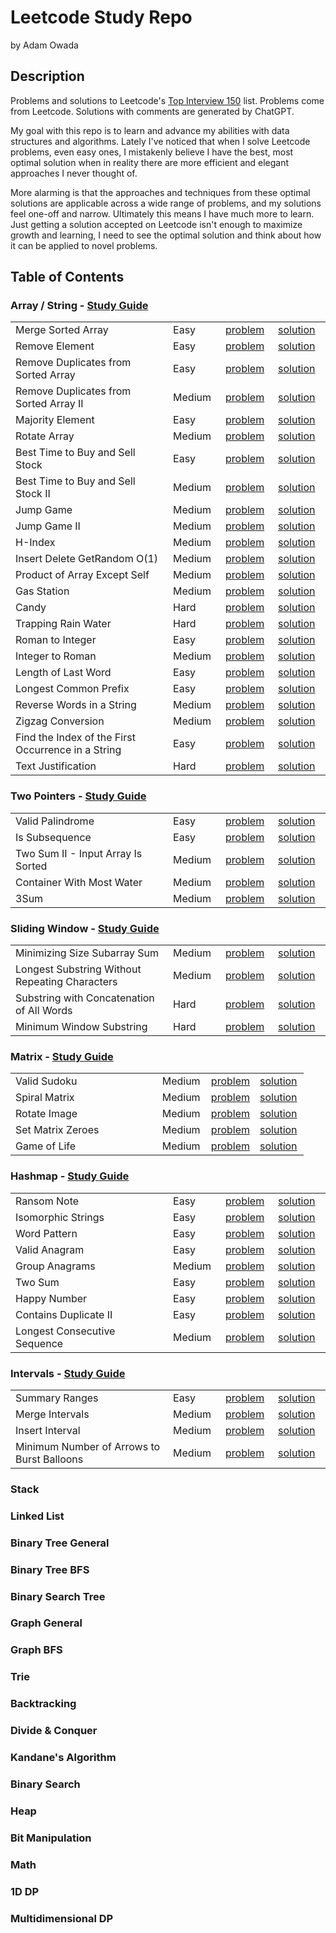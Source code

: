 # Leetcode Study Repo

by Adam Owada

## Description

Problems and solutions to Leetcode's [Top Interview 150](https://leetcode.com/studyplan/top-interview-150/) list. Problems come from Leetcode. Solutions with comments are generated by ChatGPT.

My goal with this repo is to learn and advance my abilities with data structures and algorithms. Lately I've noticed that when I solve Leetcode problems, even easy ones, I mistakenly believe I have the best, most optimal solution when in reality there are more efficient and elegant approaches I never thought of.

More alarming is that the approaches and techniques from these optimal solutions are applicable across a wide range of problems, and my solutions feel one-off and narrow. Ultimately this means I have much more to learn. Just getting a solution accepted on Leetcode isn't enough to maximize growth and learning, I need to see the optimal solution and think about how it can be applied to novel problems.

## Table of Contents

<h3>Array / String - <a href="array-string/study-guide.md">Study Guide</a></h3>
<table style="width: 100%; table-layout: fixed; border-collapse: collapse;">
  <colgroup>
    <!-- Problem Name column takes 50% -->
    <col style="width: 50%;">
    <!-- The remaining columns take 16.66% each (roughly one-third of the remaining 50%) -->
    <col style="width: 16.66%;">
    <col style="width: 16.66%;">
    <col style="width: 16.66%;">
  </colgroup>
  <tbody>
    <tr>
      <td>Merge Sorted Array</td>
      <td>Easy</td>
      <td><a href="array-string/merge-sorted-array/problem.md">problem</a></td>
      <td><a href="array-string/merge-sorted-array/solution.md">solution</a></td>
    </tr>
    <tr>
      <td>Remove Element</td>
      <td>Easy</td>
      <td><a href="array-string/remove-element/problem.md">problem</a></td>
      <td><a href="array-string/remove-element/solution.md">solution</a></td>
    </tr>
    <tr>
      <td>Remove Duplicates from Sorted Array</td>
      <td>Easy</td>
      <td><a href="array-string/remove-duplicates-from-sorted-array/problem.md">problem</a></td>
      <td><a href="array-string/remove-duplicates-from-sorted-array/solution.md">solution</a></td>
    </tr>
    <tr>
      <td>Remove Duplicates from Sorted Array II</td>
      <td>Medium</td>
      <td><a href="array-string/remove-duplicates-from-sorted-array-ii/problem.md">problem</a></td>
      <td><a href="array-string/remove-duplicates-from-sorted-array-ii/solution.md">solution</a></td>
    </tr>
    <tr>
      <td>Majority Element</td>
      <td>Easy</td>
      <td><a href="array-string/majority-element/problem.md">problem</a></td>
      <td><a href="array-string/majority-element/solution.md">solution</a></td>
    </tr>
    <tr>
      <td>Rotate Array</td>
      <td>Medium</td>
      <td><a href="array-string/rotate-array/problem.md">problem</a></td>
      <td><a href="array-string/rotate-array/solution.md">solution</a></td>
    </tr>
    <tr>
      <td>Best Time to Buy and Sell Stock</td>
      <td>Easy</td>
      <td><a href="array-string/best-time-to-buy-and-sell-stock/problem.md">problem</a></td>
      <td><a href="array-string/best-time-to-buy-and-sell-stock/solution.md">solution</a></td>
    </tr>
    <tr>
      <td>Best Time to Buy and Sell Stock II</td>
      <td>Medium</td>
      <td><a href="array-string/best-time-to-buy-and-sell-stock-ii/problem.md">problem</a></td>
      <td><a href="array-string/best-time-to-buy-and-sell-stock-ii/solution.md">solution</a></td>
    </tr>
    <tr>
      <td>Jump Game</td>
      <td>Medium</td>
      <td><a href="array-string/jump-game/problem.md">problem</a></td>
      <td><a href="array-string/jump-game/solution.md">solution</a></td>
    </tr>
    <tr>
      <td>Jump Game II</td>
      <td>Medium</td>
      <td><a href="array-string/jump-game-ii/problem.md">problem</a></td>
      <td><a href="array-string/jump-game-ii/solution.md">solution</a></td>
    </tr>
    <tr>
      <td>H-Index</td>
      <td>Medium</td>
      <td><a href="array-string/h-index/problem.md">problem</a></td>
      <td><a href="array-string/h-index/solution.md">solution</a></td>
    </tr>
    <tr>
      <td>Insert Delete GetRandom O(1)</td>
      <td>Medium</td>
      <td><a href="array-string/insert-delete-getrandom-o1/problem.md">problem</a></td>
      <td><a href="array-string/insert-delete-getrandom-o1/solution.md">solution</a></td>
    </tr>
    <tr>
      <td>Product of Array Except Self</td>
      <td>Medium</td>
      <td><a href="array-string/product-of-array-except-self/problem.md">problem</a></td>
      <td><a href="array-string/product-of-array-except-self/solution.md">solution</a></td>
    </tr>
    <tr>
      <td>Gas Station</td>
      <td>Medium</td>
      <td><a href="array-string/gas-station/problem.md">problem</a></td>
      <td><a href="array-string/gas-station/solution.md">solution</a></td>
    </tr>
    <tr>
      <td>Candy</td>
      <td>Hard</td>
      <td><a href="array-string/candy/problem.md">problem</a></td>
      <td><a href="array-string/candy/solution.md">solution</a></td>
    </tr>
    <tr>
      <td>Trapping Rain Water</td>
      <td>Hard</td>
      <td><a href="array-string/trapping-rain-water/problem.md">problem</a></td>
      <td><a href="array-string/trapping-rain-water/solution.md">solution</a></td>
    </tr>
    <tr>
      <td>Roman to Integer</td>
      <td>Easy</td>
      <td><a href="array-string/roman-to-integer/problem.md">problem</a></td>
      <td><a href="array-string/roman-to-integer/solution.md">solution</a></td>
    </tr>
    <tr>
      <td>Integer to Roman</td>
      <td>Medium</td>
      <td><a href="array-string/integer-to-roman/problem.md">problem</a></td>
      <td><a href="array-string/integer-to-roman/solution.md">solution</a></td>
    </tr>
    <tr>
      <td>Length of Last Word</td>
      <td>Easy</td>
      <td><a href="array-string/length-of-last-word/problem.md">problem</a></td>
      <td><a href="array-string/length-of-last-word/solution.md">solution</a></td>
    </tr>
    <tr>
      <td>Longest Common Prefix</td>
      <td>Easy</td>
      <td><a href="array-string/longest-common-prefix/problem.md">problem</a></td>
      <td><a href="array-string/longest-common-prefix/solution.md">solution</a></td>
    </tr>
    <tr>
      <td>Reverse Words in a String</td>
      <td>Medium</td>
      <td><a href="array-string/reverse-words-in-a-string/problem.md">problem</a></td>
      <td><a href="array-string/reverse-words-in-a-string/solution.md">solution</a></td>
    </tr>
    <tr>
      <td>Zigzag Conversion</td>
      <td>Medium</td>
      <td><a href="array-string/zigzag-conversion/problem.md">problem</a></td>
      <td><a href="array-string/zigzag-conversion/solution.md">solution</a></td>
    </tr>
    <tr>
      <td>Find the Index of the First Occurrence in a String</td>
      <td>Easy</td>
      <td><a href="array-string/find-the-index-of-the-first-occurrence-in-a-string/problem.md">problem</a></td>
      <td><a href="array-string/find-the-index-of-the-first-occurrence-in-a-string/solution.md">solution</a></td>
    </tr>
    <tr>
      <td>Text Justification</td>
      <td>Hard</td>
      <td><a href="array-string/text-justification/problem.md">problem</a></td>
      <td><a href="array-string/text-justification/solution.md">solution</a></td>
    </tr>
  </tbody>
</table>

<h3>Two Pointers - <a href="two-pointers/study-guide.md">Study Guide</a></h3>
<table style="width: 100%; table-layout: fixed; border-collapse: collapse;">
  <colgroup>
    <!-- Problem Name column takes 50% -->
    <col style="width: 50%;">
    <!-- The remaining columns take 16.66% each (roughly one-third of the remaining 50%) -->
    <col style="width: 16.66%;">
    <col style="width: 16.66%;">
    <col style="width: 16.66%;">
  </colgroup>
  <tbody>
    <tr style="display: none;">
      <td><img width="441" height="0">&nbsp;</td>
      <td><img width="1" height="0">&nbsp;</td>
      <td><img width="1" height="0">&nbsp;</td>
      <td><img width="1" height="0">&nbsp;</td>
    </tr>
    <tr>
      <td>Valid Palindrome</td>
      <td>Easy</td>
      <td><a href="two-pointers/valid-palindrome/problem.md">problem</a></td>
      <td><a href="two-pointers/valid-palindrome/solution.md">solution</a></td>
    </tr>
    <tr>
      <td>Is Subsequence</td>
      <td>Easy</td>
      <td><a href="two-pointers/is-subsequence/problem.md">problem</a></td>
      <td><a href="two-pointers/is-subsequence/solution.md">solution</a></td>
    </tr>
    <tr>
      <td>Two Sum II - Input Array Is Sorted</td>
      <td>Medium</td>
      <td><a href="two-pointers/two-sum-ii-input-array-is-sorted/problem.md">problem</a></td>
      <td><a href="two-pointers/two-sum-ii-input-array-is-sorted/solution.md">solution</a></td>
    </tr>
    <tr>
      <td>Container With Most Water</td>
      <td>Medium</td>
      <td><a href="two-pointers/container-with-most-water/problem.md">problem</a></td>
      <td><a href="two-pointers/container-with-most-water/solution.md">solution</a></td>
    </tr>
    <tr>
      <td>3Sum</td>
      <td>Medium</td>
      <td><a href="two-pointers/3sum/problem.md">problem</a></td>
      <td><a href="two-pointers/3sum/solution.md">solution</a></td>
    </tr>
  </tbody>
</table>

<h3>Sliding Window - <a href="sliding-window/study-guide.md">Study Guide</a></h3>
<table style="width: 100%; table-layout: fixed; border-collapse: collapse;">
  <colgroup>
    <!-- Problem Name column takes 50% -->
    <col style="width: 50%;">
    <!-- The remaining columns take 16.66% each (roughly one-third of the remaining 50%) -->
    <col style="width: 16.66%;">
    <col style="width: 16.66%;">
    <col style="width: 16.66%;">
  </colgroup>
  <tbody>
    <tr>
      <td>Minimizing Size Subarray Sum</td>
      <td>Medium</td>
      <td><a href="sliding-window/minimizing-size-subarray-sum/problem.md">problem</a></td>
      <td><a href="sliding-window/minimizing-size-subarray-sum/solution.md">solution</a></td>
    </tr>
    <tr>
      <td>Longest Substring Without Repeating Characters</td>
      <td>Medium</td>
      <td><a href="sliding-window/longest-substring-without-repeating-characters/problem.md">problem</a></td>
      <td><a href="sliding-window/longest-substring-without-repeating-characters/solution.md">solution</a></td>
    </tr>
    <tr>
      <td>Substring with Concatenation of All Words</td>
      <td>Hard</td>
      <td><a href="sliding-window/substring-with-concatenation-of-all-words/problem.md">problem</a></td>
      <td><a href="sliding-window/substring-with-concatenation-of-all-words/solution.md">solution</a></td>
    </tr>
    <tr>
      <td>Minimum Window Substring</td>
      <td>Hard</td>
      <td><a href="sliding-window/minimum-window-substring/problem.md">problem</a></td>
      <td><a href="sliding-window/minimum-window-substring/solution.md">solution</a></td>
    </tr>
  </tbody>
</table>

<h3>Matrix - <a href="matrix/study-guide.md">Study Guide</a></h3>
<table style="width: 100%; table-layout: fixed; border-collapse: collapse;">
  <colgroup>
    <!-- Problem Name column takes 50% -->
    <col style="width: 50%;">
    <!-- The remaining columns take 16.66% each (roughly one-third of the remaining 50%) -->
    <col style="width: 16.66%;">
    <col style="width: 16.66%;">
    <col style="width: 16.66%;">
  </colgroup>
  <tbody>
    <tr>
      <td>Valid Sudoku</td>
      <td>Medium</td>
      <td><a href="matrix/valid-sudoku/problem.md">problem</a></td>
      <td><a href="matrix/valid-sudoku/solution.md">solution</a></td>
    </tr>
    <tr>
      <td>Spiral Matrix</td>
      <td>Medium</td>
      <td><a href="matrix/spiral-matrix/problem.md">problem</a></td>
      <td><a href="matrix/spiral-matrix/solution.md">solution</a></td>
    </tr>
    <tr>
      <td>Rotate Image</td>
      <td>Medium</td>
      <td><a href="matrix/rotate-image/problem.md">problem</a></td>
      <td><a href="matrix/rotate-image/solution.md">solution</a></td>
    </tr>
    <tr>
      <td>Set Matrix Zeroes</td>
      <td>Medium</td>
      <td><a href="matrix/set-matrix-zeroes/problem.md">problem</a></td>
      <td><a href="matrix/set-matrix-zeroes/solution.md">solution</a></td>
    </tr>
    <tr>
      <td>Game of Life</td>
      <td>Medium</td>
      <td><a href="matrix/game-of-life/problem.md">problem</a></td>
      <td><a href="matrix/game-of-life/solution.md">solution</a></td>
    </tr>
  </tbody>
</table>

<h3>Hashmap - <a href="hashmap/study-guide.md">Study Guide</a></h3>
<table style="width: 100%; table-layout: fixed; border-collapse: collapse;">
  <colgroup>
    <!-- Problem Name column takes 50% -->
    <col style="width: 50%;">
    <!-- The remaining columns take 16.66% each (roughly one-third of the remaining 50%) -->
    <col style="width: 16.66%;">
    <col style="width: 16.66%;">
    <col style="width: 16.66%;">
  </colgroup>
  <tbody>
    <tr>
      <td>Ransom Note</td>
      <td>Easy</td>
      <td><a href="hashmap/ransom-note/problem.md">problem</a></td>
      <td><a href="hashmap/ransom-note/solution.md">solution</a></td>
    </tr>
    <tr>
      <td>Isomorphic Strings</td>
      <td>Easy</td>
      <td><a href="hashmap/isomorphic-strings/problem.md">problem</a></td>
      <td><a href="hashmap/isomorphic-strings/solution.md">solution</a></td>
    </tr>
    <tr>
      <td>Word Pattern</td>
      <td>Easy</td>
      <td><a href="hashmap/word-pattern/problem.md">problem</a></td>
      <td><a href="hashmap/word-pattern/solution.md">solution</a></td>
    </tr>
    <tr>
      <td>Valid Anagram</td>
      <td>Easy</td>
      <td><a href="hashmap/valid-anagram/problem.md">problem</a></td>
      <td><a href="hashmap/valid-anagram/solution.md">solution</a></td>
    </tr>
    <tr>
      <td>Group Anagrams</td>
      <td>Medium</td>
      <td><a href="hashmap/group-anagrams/problem.md">problem</a></td>
      <td><a href="hashmap/group-anagrams/solution.md">solution</a></td>
    </tr>
    <tr>
      <td>Two Sum</td>
      <td>Easy</td>
      <td><a href="hashmap/two-sum/problem.md">problem</a></td>
      <td><a href="hashmap/two-sum/solution.md">solution</a></td>
    </tr>
    <tr>
      <td>Happy Number</td>
      <td>Easy</td>
      <td><a href="hashmap/happy-number/problem.md">problem</a></td>
      <td><a href="hashmap/happy-number/solution.md">solution</a></td>
    </tr>
    <tr>
      <td>Contains Duplicate II</td>
      <td>Easy</td>
      <td><a href="hashmap/contains-duplicate-ii/problem.md">problem</a></td>
      <td><a href="hashmap/contains-duplicate-ii/solution.md">solution</a></td>
    </tr>
    <tr>
      <td>Longest Consecutive Sequence</td>
      <td>Medium</td>
      <td><a href="hashmap/longest-consecutive-sequence/problem.md">problem</a></td>
      <td><a href="hashmap/longest-consecutive-sequence/solution.md">solution</a></td>
    </tr>
  </tbody>
</table>

<h3>Intervals - <a href="intervals/study-guide.md">Study Guide</a></h3>
<table style="width: 100%; table-layout: fixed; border-collapse: collapse;">
  <colgroup>
    <!-- Problem Name column takes 50% -->
    <col style="width: 50%;">
    <!-- The remaining columns take 16.66% each (roughly one-third of the remaining 50%) -->
    <col style="width: 16.66%;">
    <col style="width: 16.66%;">
    <col style="width: 16.66%;">
  </colgroup>
  <tbody>
    <tr>
      <td>Summary Ranges</td>
      <td>Easy</td>
      <td><a href="intervals/summary-ranges/problem.md">problem</a></td>
      <td><a href="intervals/summary-ranges/solution.md">solution</a></td>
    </tr>
    <tr>
      <td>Merge Intervals</td>
      <td>Medium</td>
      <td><a href="intervals/merge-intervals/problem.md">problem</a></td>
      <td><a href="intervals/merge-intervals/solution.md">solution</a></td>
    </tr>
    <tr>
      <td>Insert Interval</td>
      <td>Medium</td>
      <td><a href="intervals/insert-interval/problem.md">problem</a></td>
      <td><a href="intervals/insert-interval/solution.md">solution</a></td>
    </tr>
    <tr>
      <td>Minimum Number of Arrows to Burst Balloons</td>
      <td>Medium</td>
      <td><a href="intervals/minimum-number-of-arrows-to-burst-balloons/problem.md">problem</a></td>
      <td><a href="intervals/minimum-number-of-arrows-to-burst-balloons/solution.md">solution</a></td>
    </tr>
  </tbody>
</table>

### Stack

### Linked List

### Binary Tree General

### Binary Tree BFS

### Binary Search Tree

### Graph General

### Graph BFS

### Trie

### Backtracking

### Divide & Conquer

### Kandane's Algorithm

### Binary Search

### Heap

### Bit Manipulation

### Math

### 1D DP

### Multidimensional DP
